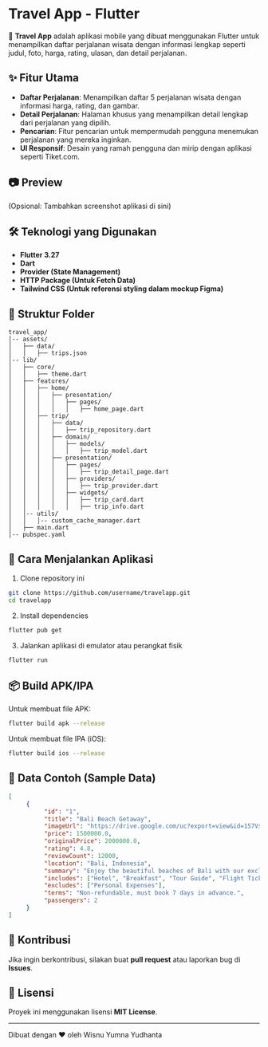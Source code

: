 # Travel App - Flutter

🚀 **Travel App** adalah aplikasi mobile yang dibuat menggunakan Flutter untuk menampilkan daftar perjalanan wisata dengan informasi lengkap seperti judul, foto, harga, rating, ulasan, dan detail perjalanan.

## ✨ Fitur Utama
- **Daftar Perjalanan**: Menampilkan daftar 5 perjalanan wisata dengan informasi harga, rating, dan gambar.
- **Detail Perjalanan**: Halaman khusus yang menampilkan detail lengkap dari perjalanan yang dipilih.
- **Pencarian**: Fitur pencarian untuk mempermudah pengguna menemukan perjalanan yang mereka inginkan.
- **UI Responsif**: Desain yang ramah pengguna dan mirip dengan aplikasi seperti Tiket.com.

## 📷 Preview
(Opsional: Tambahkan screenshot aplikasi di sini)

## 🛠️ Teknologi yang Digunakan
- **Flutter 3.27**
- **Dart**
- **Provider (State Management)**
- **HTTP Package (Untuk Fetch Data)**
- **Tailwind CSS (Untuk referensi styling dalam mockup Figma)**

## 📂 Struktur Folder
```
travel_app/
│-- assets/
│   ├── data/
│   │   ├── trips.json
│-- lib/
│   ├── core/
│   │   ├── theme.dart
│   ├── features/
│   │   ├── home/
│   │   │   ├── presentation/
│   │   │   │   ├── pages/
│   │   │   │   │   ├── home_page.dart
│   │   ├── trip/
│   │   │   ├── data/
│   │   │   │   ├── trip_repository.dart
│   │   │   ├── domain/
│   │   │   │   ├── models/
│   │   │   │   │   ├── trip_model.dart
│   │   │   ├── presentation/
│   │   │   │   ├── pages/
│   │   │   │   │   ├── trip_detail_page.dart
│   │   │   │   ├── providers/
│   │   │   │   │   ├── trip_provider.dart
│   │   │   │   ├── widgets/
│   │   │   │   │   ├── trip_card.dart
│   │   │   │   │   ├── trip_info.dart
│   │-- utils/
│   │   │-- custom_cache_manager.dart
│   ├── main.dart
│-- pubspec.yaml
```

## 🔧 Cara Menjalankan Aplikasi
1. Clone repository ini
```bash
git clone https://github.com/username/travelapp.git
cd travelapp
```

2. Install dependencies
```bash
flutter pub get
```

3. Jalankan aplikasi di emulator atau perangkat fisik
```bash
flutter run
```

## 📦 Build APK/IPA
Untuk membuat file APK:
```bash
flutter build apk --release
```

Untuk membuat file IPA (iOS):
```bash
flutter build ios --release
```

## 📌 Data Contoh (Sample Data)
```json
[
     {
          "id": "1",
          "title": "Bali Beach Getaway",
          "imageUrl": "https://drive.google.com/uc?export=view&id=157VsgDzgIopoRxP8ed6r6h2VDRY9lkNQ",
          "price": 1500000.0,
          "originalPrice": 2000000.0,
          "rating": 4.8,
          "reviewCount": 12000,
          "location": "Bali, Indonesia",
          "summary": "Enjoy the beautiful beaches of Bali with our exclusive package.",
          "includes": ["Hotel", "Breakfast", "Tour Guide", "Flight Tickets"],
          "excludes": ["Personal Expenses"],
          "terms": "Non-refundable, must book 7 days in advance.",
          "passengers": 2
     }
]
```

## 🤝 Kontribusi
Jika ingin berkontribusi, silakan buat **pull request** atau laporkan bug di **Issues**.

## 📜 Lisensi
Proyek ini menggunakan lisensi **MIT License**.

---
Dibuat dengan ❤️ oleh Wisnu Yumna Yudhanta